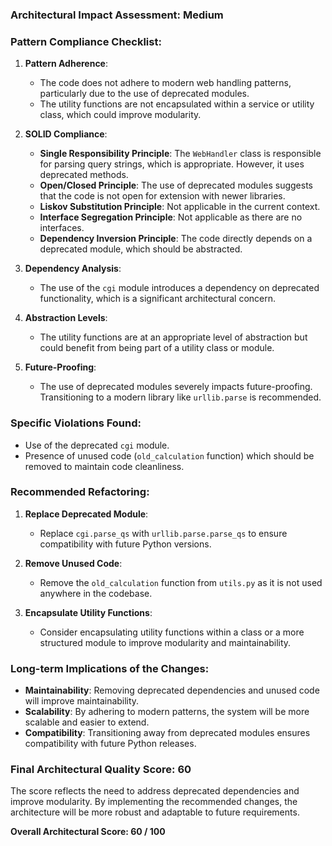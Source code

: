 ### Architectural Impact Assessment: Medium

### Pattern Compliance Checklist:
1. **Pattern Adherence**: 
   - The code does not adhere to modern web handling patterns, particularly due to the use of deprecated modules.
   - The utility functions are not encapsulated within a service or utility class, which could improve modularity.

2. **SOLID Compliance**:
   - **Single Responsibility Principle**: The `WebHandler` class is responsible for parsing query strings, which is appropriate. However, it uses deprecated methods.
   - **Open/Closed Principle**: The use of deprecated modules suggests that the code is not open for extension with newer libraries.
   - **Liskov Substitution Principle**: Not applicable in the current context.
   - **Interface Segregation Principle**: Not applicable as there are no interfaces.
   - **Dependency Inversion Principle**: The code directly depends on a deprecated module, which should be abstracted.

3. **Dependency Analysis**:
   - The use of the `cgi` module introduces a dependency on deprecated functionality, which is a significant architectural concern.

4. **Abstraction Levels**:
   - The utility functions are at an appropriate level of abstraction but could benefit from being part of a utility class or module.

5. **Future-Proofing**:
   - The use of deprecated modules severely impacts future-proofing. Transitioning to a modern library like `urllib.parse` is recommended.

### Specific Violations Found:
- Use of the deprecated `cgi` module.
- Presence of unused code (`old_calculation` function) which should be removed to maintain code cleanliness.

### Recommended Refactoring:
1. **Replace Deprecated Module**:
   - Replace `cgi.parse_qs` with `urllib.parse.parse_qs` to ensure compatibility with future Python versions.

2. **Remove Unused Code**:
   - Remove the `old_calculation` function from `utils.py` as it is not used anywhere in the codebase.

3. **Encapsulate Utility Functions**:
   - Consider encapsulating utility functions within a class or a more structured module to improve modularity and maintainability.

### Long-term Implications of the Changes:
- **Maintainability**: Removing deprecated dependencies and unused code will improve maintainability.
- **Scalability**: By adhering to modern patterns, the system will be more scalable and easier to extend.
- **Compatibility**: Transitioning away from deprecated modules ensures compatibility with future Python releases.

### Final Architectural Quality Score: 60

The score reflects the need to address deprecated dependencies and improve modularity. By implementing the recommended changes, the architecture will be more robust and adaptable to future requirements.

**Overall Architectural Score: 60 / 100**
